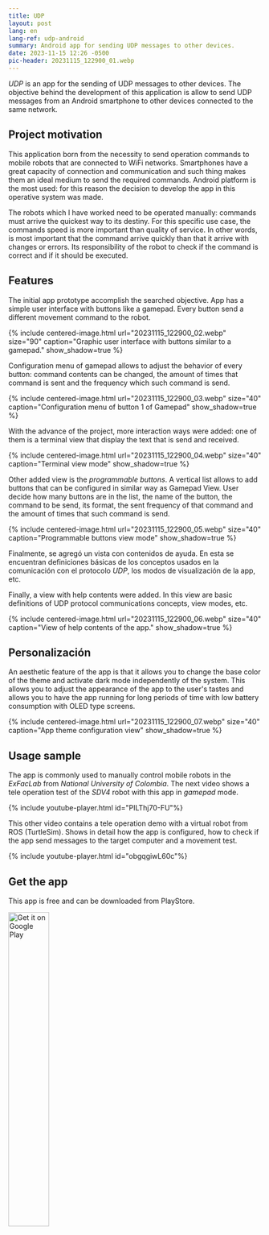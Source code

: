 ```yaml
---
title: UDP
layout: post
lang: en
lang-ref: udp-android
summary: Android app for sending UDP messages to other devices.
date: 2023-11-15 12:26 -0500
pic-header: 20231115_122900_01.webp
---
```


*UDP* is an app for the sending of UDP messages to other devices. The objective
behind the development of this application is allow to send UDP messages from 
an Android smartphone to other devices connected to the same network.


## Project motivation

This application born from the necessity to send operation commands to mobile 
robots that are connected to WiFi networks. Smartphones have a great capacity of
connection and communication and such thing makes them an ideal medium to send the
required commands. Android platform is the most used: for this reason the decision
to develop the app in this operative system was made. 

The robots which I have worked need to be operated manually: commands must arrive
the quickest way to its destiny. For this specific use case, the commands speed 
is more important than quality of service. In other words, is most important that
the command arrive quickly than that it arrive with changes or errors. Its 
responsibility of the robot to check if the command is correct and if it should 
be executed.


## Features

The initial app prototype accomplish the searched objective. App has a simple 
user interface with buttons like a gamepad. Every button send a different 
movement command to the robot.

{% include 
centered-image.html 
url="20231115_122900_02.webp" 
size="90" 
caption="Graphic user interface with buttons similar to a gamepad." 
show_shadow=true
%}

Configuration menu of gamepad allows to adjust the behavior of every button: 
command contents can be changed, the amount of times that command is sent and 
the frequency which such command is send.

{% include 
centered-image.html 
url="20231115_122900_03.webp" 
size="40" 
caption="Configuration menu of button 1 of Gamepad" 
show_shadow=true
%}

With the advance of the project, more interaction ways were added: one of them
is a terminal view that display the text that is send and received.

{% include 
centered-image.html 
url="20231115_122900_04.webp" 
size="40" 
caption="Terminal view mode" 
show_shadow=true
%}

Other added view is the *programmable buttons*. A vertical list allows to add 
buttons that can be configured in similar way as Gamepad View. User decide how 
many buttons are in the list, the name of the button, the command to be send, 
its format, the sent frequency of that command and the amount of times that such
command is send.

{% include 
centered-image.html 
url="20231115_122900_05.webp" 
size="40" 
caption="Programmable buttons view mode" 
show_shadow=true
%}

Finalmente, se agregó un vista con contenidos de ayuda. En esta se encuentran 
definiciones básicas de los conceptos usados en la comunicación con el 
protocolo *UDP*, los modos de visualización de la app, etc.

Finally, a view with help contents were added. In this view are basic definitions
of UDP protocol communications concepts, view modes, etc.

{% include 
centered-image.html 
url="20231115_122900_06.webp" 
size="40" 
caption="View of help contents of the app." 
show_shadow=true
%}


## Personalización

An aesthetic feature of the app is that it allows you to change the base color 
of the theme and activate dark mode independently of the system. This allows 
you to adjust the appearance of the app to the user's tastes and allows you to 
have the app running for long periods of time with low battery consumption with 
OLED type screens.

{% include 
centered-image.html 
url="20231115_122900_07.webp" 
size="40" 
caption="App theme configuration view" 
show_shadow=true
%}


## Usage sample

The app is commonly used to manually control mobile robots in the *ExFacLab* from
*National University of Colombia*. The next video shows a tele operation test
of the *SDV4* robot with this app in *gamepad* mode.

{% include youtube-player.html id="PILThj70-FU"%}

This other video contains a tele operation demo with a virtual robot from ROS
(TurtleSim). Shows in detail how the app is configured, how to check if the app
send messages to the target computer and a movement test.

{% include youtube-player.html id="obgqgiwL60c"%}


## Get the app
This app is free and can be downloaded from PlayStore.

<div style="position: relative;">
    <a 
    href='https://play.google.com/store/apps/details?id=com.jamstudios.udp_sender&pcampaignid=pcampaignidMKT-Other-global-all-co-prtnr-py-PartBadge-Mar2515-1'>
        <img 
        alt='Get it on Google Play' 
        src='https://play.google.com/intl/es_es/badges/static/images/badges/en_badge_web_generic.png'
        style="margin: auto; width: 40%;"/>
    </a>
</div>
